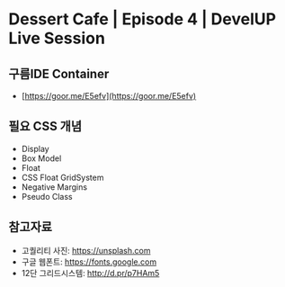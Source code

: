 # Dessert Cafe | Episode 4 | DevelUP Live Session 

## 구름IDE Container 
- [https://goor.me/E5efv](https://goor.me/E5efv)


## 필요 CSS 개념
- Display
- Box Model
- Float
- CSS Float GridSystem
- Negative Margins
- Pseudo Class


## 참고자료
- 고퀄리티 사진: https://unsplash.com
- 구글 웹폰트: https://fonts.google.com
- 12단 그리드시스템: http://d.pr/p7HAm5
